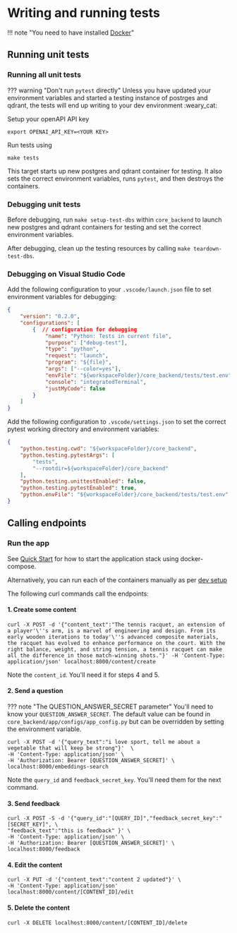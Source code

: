 # Writing and running tests

!!! note "You need to have installed [Docker](https://docs.docker.com/get-docker/)"

## Running unit tests

### Running all unit tests

??? warning "Don't run `pytest` directly"
    Unless you have updated your environment variables and started a testing instance
    of postrges and qdrant, the tests will end up writing to your dev environment :weary_cat:

Setup your openAPI API key

    export OPENAI_API_KEY=<YOUR KEY>

Run tests using

    make tests

This target starts up new postgres and qdrant container for testing. It also sets the
correct environment variables, runs `pytest`, and then destroys the containers.

### Debugging unit tests

Before debugging, run `make setup-test-dbs` within `core_backend` to launch new postgres and
qdrant containers for testing and set the correct environment variables.

After debugging, clean up the testing resources by calling `make teardown-test-dbs`.

### Debugging on Visual Studio Code

Add the following configuration to your `.vscode/launch.json` file to set environment
variables for debugging:

```json
{
    "version": "0.2.0",
    "configurations": [
        {  // configuration for debugging
            "name": "Python: Tests in current file",
            "purpose": ["debug-test"],
            "type": "python",
            "request": "launch",
            "program": "${file}",
            "args": ["--color=yes"],
            "envFile": "${workspaceFolder}/core_backend/tests/test.env",
            "console": "integratedTerminal",
            "justMyCode": false
        }
    ]
}
```

Add the following configuration to `.vscode/settings.json` to set the correct pytest
working directory and environment variables:

```json
{
    "python.testing.cwd": "${workspaceFolder}/core_backend",
    "python.testing.pytestArgs": [
        "tests",
        "--rootdir=${workspaceFolder}/core_backend"
    ],
    "python.testing.unittestEnabled": false,
    "python.testing.pytestEnabled": true,
    "python.envFile": "${workspaceFolder}/core_backend/tests/test.env"
}
```

## Calling endpoints

### Run the app

See [Quick Start](../index.md#quick_start) for how to start the application stack
using docker-compose.

Alternatively, you can run each of the containers manually as per [dev setup](setup.md)

The following curl commands call the endpoints:

#### 1. Create some content

    curl -X POST -d '{"content_text":"The tennis racquet, an extension of a player'\''s arm, is a marvel of engineering and design. From its early wooden iterations to today'\''s advanced composite materials, the racquet has evolved to enhance performance on the court. With the right balance, weight, and string tension, a tennis racquet can make all the difference in those match-winning shots."}' -H 'Content-Type: application/json' localhost:8000/content/create

Note the `content_id`. You'll need it for steps 4 and 5.

#### 2. Send a question

??? note "The QUESTION_ANSWER_SECRET parameter"
    You'll need to know your `QUESTION_ANSWER_SECRET`. The default value can be found
    in `core_backend/app/configs/app_config.py` but can be overridden by setting the environment
    variable.

    curl -X POST -d '{"query_text":"i love sport, tell me about a vegetable that will keep be strong"}'  \
    -H 'Content-Type: application/json' \
    -H 'Authorization: Bearer [QUESTION_ANSWER_SECRET]' \
    localhost:8000/embeddings-search

Note the `query_id` and `feedback_secret_key`. You'll need them for the next command.

#### 3. Send feedback

    curl -X POST -S -d '{"query_id":"[QUERY_ID]","feedback_secret_key":"[SECRET_KEY]", \
    "feedback_text":"this is feedback" }' \
    -H 'Content-Type: application/json' \
    -H 'Authorization: Bearer [QUESTION_ANSWER_SECRET]' \
    localhost:8000/feedback

#### 4. Edit the content

    curl -X PUT -d '{"content_text":"content 2 updated"}' \
    -H 'Content-Type: application/json' localhost:8000/content/[CONTENT_ID]/edit

#### 5. Delete the content

    curl -X DELETE localhost:8000/content/[CONTENT_ID]/delete
